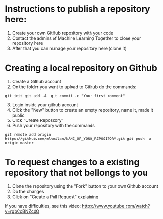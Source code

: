 # Instructions to publish a repository here:

1. Create your own GitHub repository with your code
2. Contact the admins of Machine Learning Together to clone your repository here
3. After that you can manage your repository here (clone it)


# Creating a local repository on Github

1. Create a Github account
2. On the folder you want to upload to Github do the commands:

``
git init
git add -A 
git commit -c "Your first comment"
``

3. Login inside your github account
4. Click the "New" button to create an empty repository, name it, made it public
5. Click "Create Repository"
6. Push your repository with the commands

``
git remote add origin https://github.com/mltmilan/NAME_OF_YOUR_REPOSITORY.git
git push -u origin master
``

# To request changes to a existing repository that not bellongs to you

1. Clone the repository using the "Fork" button to your own Github account
2. Do the changes
3. Click on "Create a Pull Request" explaining 

If you have difficulties, see this video:
https://www.youtube.com/watch?v=rgbCcBNZcdQ


